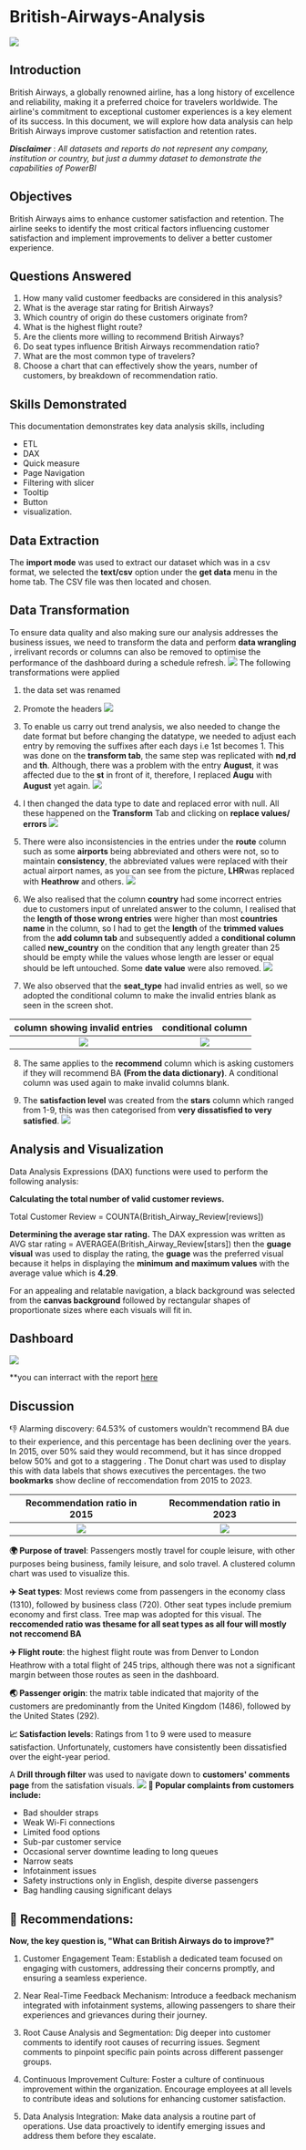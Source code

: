 # British-Airways-Analysis
![](homepage_image.PNG)

## Introduction 
British Airways, a globally renowned airline, has a long history of excellence and reliability, making it a preferred choice for travelers worldwide. The airline's commitment to exceptional customer experiences is a key element of its success. In this document, we will explore how data analysis can help British Airways improve customer satisfaction and retention rates.

**_Disclaimer_** : _All datasets and reports do not represent any company, institution or country, but just a dummy dataset to demonstrate the capabilities of PowerBI_

## Objectives

British Airways aims to enhance customer satisfaction and retention. The airline seeks to identify the most critical factors influencing customer satisfaction and implement improvements to deliver a better customer experience.

## Questions Answered 

1. How many valid customer feedbacks are considered in this analysis?
2. What is the average star rating for British Airways?
3. Which country of origin do these customers originate from?
4. What is the highest flight route?
5. Are the clients more willing to recommend British Airways?
6. Do seat types influence British Airways recommendation ratio?
7. What are the most common type of travelers?
8. Choose a chart that can effectively show the years, number of customers, by breakdown of recommendation ratio.

## Skills Demonstrated

This documentation demonstrates key data analysis skills, including 
- ETL
- DAX
- Quick measure
- Page Navigation
- Filtering with slicer
- Tooltip
- Button
- visualization.

## Data Extraction

The **import mode** was used to extract our dataset which was in a csv format, we selected the **text/csv** option under the **get data** menu in the home tab. The CSV file was then located and chosen.

## Data Transformation
To ensure data quality and also making sure our analysis addresses the business issues, we need to transform the data and perform **data wrangling** , irrelivant records or columns can also be removed to optimise the performance of the dashboard during a schedule refresh.
![](transform_data.PNG)
The following transformations were applied
1.	the data set was renamed 
2.	Promote the headers
![](promote_headers.png)

3.	To enable us carry out trend analysis, we also needed to change the date format but before changing the datatype, we needed to adjust each entry by removing the suffixes after each days i.e 1st becomes 1.
This was done on the **transform tab**, the same step was replicated with **nd**,**rd** and **th**. Although, there was a problem with the entry **August**, it was affected due to the **st** in front of it, therefore, I replaced **Augu** with **August** yet again.
![](replace_value.PNG)

4.	I then changed the data type to date and replaced error with null. All these happened on the **Transform** Tab and clicking on **replace values/ errors**
![](replace_null.PNG)

5.	There were also inconsistencies in the entries under the **route** column such as some **airports** being abbreviated and others were not, so to maintain **consistency**, the abbreviated values were replaced with their actual airport names, as you can see from the picture, **LHR**was replaced with **Heathrow** and others.
![](replace_LHR.PNG)

6.	We also realised that the column **country** had some incorrect entries due to customers input of unrelated answer to the column, I realised that the **length of those wrong entries** were higher than most **countries name** in the column, so I had to get the **length** of the **trimmed values** from the **add column tab** and subsequently added a **conditional column** called **new_country** on the condition that any length greater than 25 should be empty while the values whose length are lesser or equal should be left untouched. Some **date value** were also removed.
![](filter_country_new.PNG)

7.	We also observed that the **seat_type** had invalid entries as well, so we adopted the conditional column to make the invalid entries blank as seen in the screen shot.

column showing invalid entries      |    conditional column
:----------------------------------:|:----------------------------:
  ![](invalid_seat_type.png)        |  ![](invalid_seattype.PNG)             


8.	The same applies to the **recommend** column which is asking customers if they will recommend BA **(From the data dictionary)**. A conditional column was used again to make invalid columns blank.
   
9.	The **satisfaction level** was created from the **stars** column which ranged from 1-9, this was then categorised from **very dissatisfied to very satisfied**.
![](satisfaction_level.png)

## Analysis and Visualization

Data Analysis Expressions (DAX) functions were used to perform the following analysis:

**Calculating the total number of valid customer reviews.**

Total Customer Review = COUNTA(British_Airway_Review[reviews])

**Determining the average star rating.**
The DAX expression was written as AVG star rating = AVERAGEA(British_Airway_Review[stars]) then the **guage visual** was used to display the rating, the **guage** was the preferred visual because it helps in displaying the **minimum and maximum values** with the average value which is **4.29**. 

For an appealing and relatable navigation, a black background was selected from the **canvas background** followed by rectangular shapes of proportionate sizes where each visuals will fit in.

## Dashboard
![](Dashboard_new.PNG)

**you can interract with the report [here](https://app.powerbi.com/links/geJYK9NyUe?ctid=57c72ce6-9c62-4343-8935-5800b1f710ae&pbi_source=linkShare)

## Discussion
👎 Alarming discovery: 64.53% of customers wouldn't recommend BA due to their experience, and this percentage has been declining over the years. In 2015, over 50% said they would recommend, but it has since dropped below 50% and got to a staggering . The Donut chart was used to display this with data labels that shows executives the percentages.
the two **bookmarks** show decline of reccomendation from 2015 to 2023.

Recommendation ratio in 2015        |    Recommendation ratio in 2023
:----------------------------------:|:----------------------------:
 ![](2015_rec.PNG)                  |  ![](2023_rec.PNG)           




**🌍 Purpose of travel**: Passengers mostly travel for couple leisure, with other purposes being business, family leisure, and solo travel. A clustered column chart was used to visualize this.

**✈️ Seat types**: Most reviews come from passengers in the economy class (1310), followed by business class (720). Other seat types include premium economy and first class. Tree map was adopted for this visual. The **reccomended ratio was thesame for all seat types as all four will mostly not reccomend BA**

**✈️ Flight route**: the highest flight route was from Denver to London Heathrow with a total flight of 245 trips, although there was not a significant margin between those routes as seen in the dashboard. 

**🌏 Passenger origin**: the matrix table indicated that majority of the customers are predominantly from the United Kingdom (1486), followed by the United States (292).

**📈 Satisfaction levels**: Ratings from 1 to 9 were used to measure satisfaction. Unfortunately, customers have consistently been dissatisfied over the eight-year period.

A **Drill through filter** was used to navigate down to **customers' comments page** from the satisfation visuals.
![](drill_through.png)
**📣 Popular complaints from customers include:**
- Bad shoulder straps
- Weak Wi-Fi connections
- Limited food options
- Sub-par customer service
- Occasional server downtime leading to long queues
- Narrow seats
- Infotainment issues
- Safety instructions only in English, despite diverse passengers
- Bag handling causing significant delays

## 🚀 Recommendations:

**Now, the key question is, "What can British Airways do to improve?"**
1. Customer Engagement Team: Establish a dedicated team focused on engaging with customers, addressing their concerns promptly, and ensuring a seamless experience.

2. Near Real-Time Feedback Mechanism: Introduce a feedback mechanism integrated with infotainment systems, allowing passengers to share their experiences and grievances during their journey.

3. Root Cause Analysis and Segmentation: Dig deeper into customer comments to identify root causes of recurring issues. Segment comments to pinpoint specific pain points across different passenger groups.

4. Continuous Improvement Culture: Foster a culture of continuous improvement within the organization. Encourage employees at all levels to contribute ideas and solutions for enhancing customer satisfaction.

5. Data Analysis Integration: Make data analysis a routine part of operations. Use data proactively to identify emerging issues and address them before they escalate.






